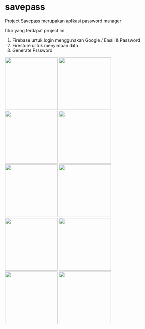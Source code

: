 # savepass

Project Savepass merupakan aplikasi password manager

fitur yang terdapat project ini:
1. Firebase untuk login menggunakan Google / Email & Password
2. Firestore untuk menyimpan data 
3. Generate Password
<p float="left">
  <img src="https://user-images.githubusercontent.com/86558365/205647352-cf8903a9-26cb-431e-864d-7f595f2cff4c.jpeg" width="170">
  <img src="https://user-images.githubusercontent.com/86558365/205647360-c24be127-c9cd-4b62-9efe-96b927235a1f.jpeg" width="170">
  <img src="https://user-images.githubusercontent.com/86558365/207308395-b4f809da-8841-4456-b9e3-a83b78139d75.jpeg" width="170">
  <img src="https://user-images.githubusercontent.com/86558365/205997624-8c3604e5-7b69-4519-91e3-30bf3b818035.jpeg" width="170">
  <img src="https://user-images.githubusercontent.com/86558365/205997939-8788b796-c0dc-4315-bfc6-f0e12d608122.jpeg" width="170">
  <img src="https://user-images.githubusercontent.com/86558365/205997363-27639eed-05f1-4864-8b8a-f056d9e13d7e.jpeg" width="170">
  <img src="https://user-images.githubusercontent.com/86558365/207308504-23188aa5-54ca-4595-a9c2-a9313d9853be.jpeg" width="170">
  <img src="https://user-images.githubusercontent.com/86558365/207308514-b120e911-6288-42be-9610-704649e56e5c.jpeg" width="170">
  <img src="https://user-images.githubusercontent.com/86558365/207308531-55ef0613-b48a-4a64-ae3c-9636abb521ca.jpeg" width="170">
  <img src="" width="170">
</p>

